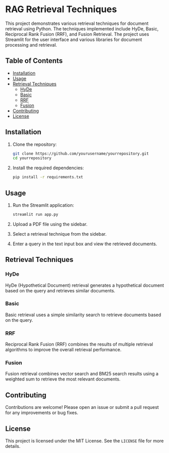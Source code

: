 # RAG Retrieval Techniques

This project demonstrates various retrieval techniques for document retrieval using Python. The techniques implemented include HyDe, Basic, Reciprocal Rank Fusion (RRF), and Fusion Retrieval. The project uses Streamlit for the user interface and various libraries for document processing and retrieval.

## Table of Contents
- [Installation](#installation)
- [Usage](#usage)
- [Retrieval Techniques](#retrieval-techniques)
  - [HyDe](#hyde)
  - [Basic](#basic)
  - [RRF](#rrf)
  - [Fusion](#fusion)
- [Contributing](#contributing)
- [License](#license)

## Installation

1. Clone the repository:
    ```sh
    git clone https://github.com/yourusername/yourrepository.git
    cd yourrepository
    ```

2. Install the required dependencies:
    ```sh
    pip install -r requirements.txt
    ```

## Usage

1. Run the Streamlit application:
    ```sh
    streamlit run app.py
    ```

2. Upload a PDF file using the sidebar.

3. Select a retrieval technique from the sidebar.

4. Enter a query in the text input box and view the retrieved documents.

## Retrieval Techniques

### HyDe

HyDe (Hypothetical Document) retrieval generates a hypothetical document based on the query and retrieves similar documents.

### Basic

Basic retrieval uses a simple similarity search to retrieve documents based on the query.

### RRF

Reciprocal Rank Fusion (RRF) combines the results of multiple retrieval algorithms to improve the overall retrieval performance.

### Fusion

Fusion retrieval combines vector search and BM25 search results using a weighted sum to retrieve the most relevant documents.

## Contributing

Contributions are welcome! Please open an issue or submit a pull request for any improvements or bug fixes.

## License

This project is licensed under the MIT License. See the `LICENSE` file for more details.